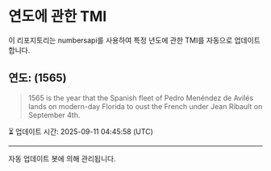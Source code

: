 
# 연도에 관한 TMI

이 리포지토리는 numbersapi를 사용하여 특정 년도에 관한 TMI를 자동으로 업데이트합니다.

## 연도: (1565)
> 1565 is the year that the Spanish fleet of Pedro Menéndez de Avilés lands on modern-day Florida to oust the French under Jean Ribault on September 4th.

⏳ 업데이트 시간: 2025-09-11 04:45:58 (UTC)

---
자동 업데이트 봇에 의해 관리됩니다.
